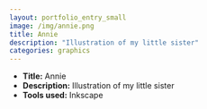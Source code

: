 ```yaml
---
layout: portfolio_entry_small
image: /img/annie.png
title: Annie
description: "Illustration of my little sister"
categories: graphics
---
```


- **Title:** Annie
- **Description:** Illustration of my little sister
- **Tools used:** Inkscape
